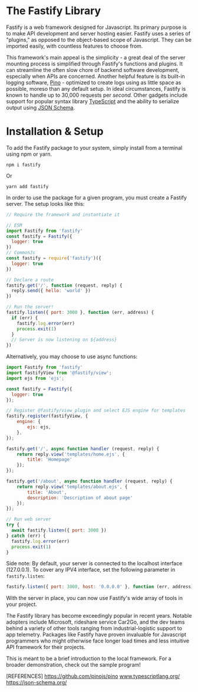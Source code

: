 # The Fastify Library
Fastify is a web framework designed for Javascript. Its primary purpose is to make API development and server hosting easier. Fastify uses a series of "plugins," as opposed to the object-based scope of Javascript. They can be imported easily, with countless features to choose from.

This framework's main appeal is the simplicity - a great deal of the server mounting process is simplified through Fastify's functions and plugins. It can streamline the often slow chore of backend software development, especially when APIs are concerned. Another helpful feature is its built-in logging software, [Pino](https://github.com/pinojs/pino) - optimized to create logs using as little space as possible, moreso than any default setup. In ideal circumstances, Fastify is known to handle up to 30,000 requests per *second.* Other gadgets include support for popular syntax library [TypeScript](https://www.typescriptlang.org/) and the ability to serialize output using [JSON Schema](https://json-schema.org/).

# Installation & Setup
To add the Fastify package to your system, simply install from a terminal using npm or yarn.
```
npm i fastify
```
Or
```
yarn add fastify
```

In order to use the package for a given program, you must create a Fastify server. The setup looks like this:
```js
// Require the framework and instantiate it

// ESM
import Fastify from 'fastify'
const fastify = Fastify({
  logger: true
})
// CommonJs
const fastify = require('fastify')({
  logger: true
})

// Declare a route
fastify.get('/', function (request, reply) {
  reply.send({ hello: 'world' })
})

// Run the server!
fastify.listen({ port: 3000 }, function (err, address) {
  if (err) {
    fastify.log.error(err)
    process.exit(1)
  }
  // Server is now listening on ${address}
})
```
Alternatively, you may choose to use async functions:
```js
import Fastify from 'fastify'
import fastifyView from '@fastify/view';
import ejs from 'ejs';

const fastify = Fastify({
  logger: true
});

// Register @fastify/view plugin and select EJS engine for templates
fastify.register(fastifyView, {
    engine: {
        ejs: ejs,
    },
});

fastify.get('/', async function handler (request, reply) {
    return reply.view('templates/home.ejs', {
        title: 'Homepage'
    });
});

fastify.get('/about', async function handler (request, reply) {
    return reply.view('templates/about.ejs', {
        title: 'About',
        description: 'Description of about page'
    });
});

// Run web server
try {
  await fastify.listen({ port: 3000 })
} catch (err) {
  fastify.log.error(err)
  process.exit(1)
}
```
Side note: By default, your server is connected to the localhost interface (127.0.0.1). To cover any IPV4 interface, set the following parameter in ```fastify.listen```:
```js
fastify.listen({ port: 3000, host: '0.0.0.0' }, function (err, address) {
```

With the server in place, you can now use Fastify's wide array of tools in your project.

The Fastify library has become exceedingly popular in recent years. Notable adopters include Microsoft, rideshare service Car2Go, and the dev teams behind a variety of other tools ranging from industrial-logistic support to app telemetry. Packages like Fastify have proven invaluable for Javascript programmers who might otherwise face longer load times and less intuitive API framework for their projects.

This is meant to be a brief introduction to the local framework. For a broader demonstration, check out the sample program!

[REFERENCES]
https://github.com/pinojs/pino
www.typescriptlang.org/
https://json-schema.org/
